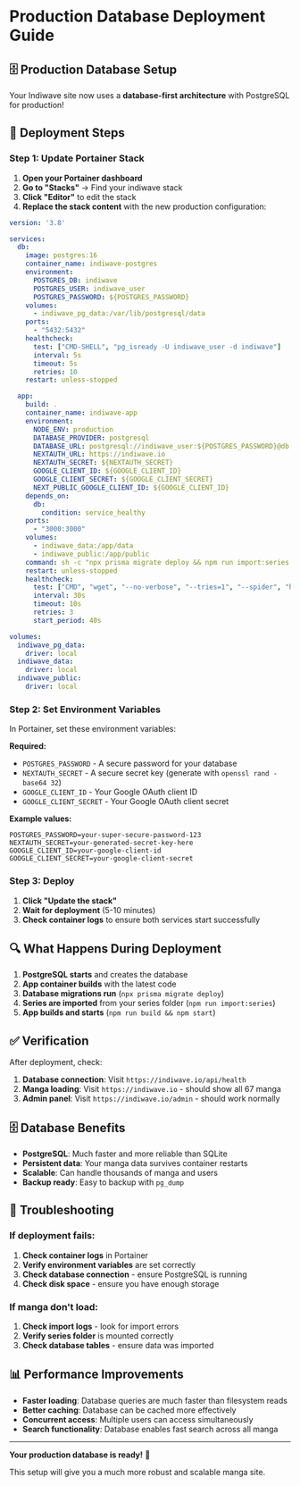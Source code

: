 # Production Database Deployment Guide

## 🗄️ **Production Database Setup**

Your Indiwave site now uses a **database-first architecture** with PostgreSQL for production!

## 🚀 **Deployment Steps**

### Step 1: Update Portainer Stack

1. **Open your Portainer dashboard**
2. **Go to "Stacks"** → Find your indiwave stack
3. **Click "Editor"** to edit the stack
4. **Replace the stack content** with the new production configuration:

```yaml
version: '3.8'

services:
  db:
    image: postgres:16
    container_name: indiwave-postgres
    environment:
      POSTGRES_DB: indiwave
      POSTGRES_USER: indiwave_user
      POSTGRES_PASSWORD: ${POSTGRES_PASSWORD}
    volumes:
      - indiwave_pg_data:/var/lib/postgresql/data
    ports:
      - "5432:5432"
    healthcheck:
      test: ["CMD-SHELL", "pg_isready -U indiwave_user -d indiwave"]
      interval: 5s
      timeout: 5s
      retries: 10
    restart: unless-stopped

  app:
    build: .
    container_name: indiwave-app
    environment:
      NODE_ENV: production
      DATABASE_PROVIDER: postgresql
      DATABASE_URL: postgresql://indiwave_user:${POSTGRES_PASSWORD}@db:5432/indiwave?schema=public
      NEXTAUTH_URL: https://indiwave.io
      NEXTAUTH_SECRET: ${NEXTAUTH_SECRET}
      GOOGLE_CLIENT_ID: ${GOOGLE_CLIENT_ID}
      GOOGLE_CLIENT_SECRET: ${GOOGLE_CLIENT_SECRET}
      NEXT_PUBLIC_GOOGLE_CLIENT_ID: ${GOOGLE_CLIENT_ID}
    depends_on:
      db:
        condition: service_healthy
    ports:
      - "3000:3000"
    volumes:
      - indiwave_data:/app/data
      - indiwave_public:/app/public
    command: sh -c "npx prisma migrate deploy && npm run import:series && npm run build && npm start"
    restart: unless-stopped
    healthcheck:
      test: ["CMD", "wget", "--no-verbose", "--tries=1", "--spider", "http://localhost:3000/api/health"]
      interval: 30s
      timeout: 10s
      retries: 3
      start_period: 40s

volumes:
  indiwave_pg_data:
    driver: local
  indiwave_data:
    driver: local
  indiwave_public:
    driver: local
```

### Step 2: Set Environment Variables

In Portainer, set these environment variables:

**Required:**
- `POSTGRES_PASSWORD` - A secure password for your database
- `NEXTAUTH_SECRET` - A secure secret key (generate with `openssl rand -base64 32`)
- `GOOGLE_CLIENT_ID` - Your Google OAuth client ID
- `GOOGLE_CLIENT_SECRET` - Your Google OAuth client secret

**Example values:**
```
POSTGRES_PASSWORD=your-super-secure-password-123
NEXTAUTH_SECRET=your-generated-secret-key-here
GOOGLE_CLIENT_ID=your-google-client-id
GOOGLE_CLIENT_SECRET=your-google-client-secret
```

### Step 3: Deploy

1. **Click "Update the stack"**
2. **Wait for deployment** (5-10 minutes)
3. **Check container logs** to ensure both services start successfully

## 🔍 **What Happens During Deployment**

1. **PostgreSQL starts** and creates the database
2. **App container builds** with the latest code
3. **Database migrations run** (`npx prisma migrate deploy`)
4. **Series are imported** from your series folder (`npm run import:series`)
5. **App builds and starts** (`npm run build && npm start`)

## ✅ **Verification**

After deployment, check:

1. **Database connection**: Visit `https://indiwave.io/api/health`
2. **Manga loading**: Visit `https://indiwave.io` - should show all 67 manga
3. **Admin panel**: Visit `https://indiwave.io/admin` - should work normally

## 🗄️ **Database Benefits**

- **PostgreSQL**: Much faster and more reliable than SQLite
- **Persistent data**: Your manga data survives container restarts
- **Scalable**: Can handle thousands of manga and users
- **Backup ready**: Easy to backup with `pg_dump`

## 🔧 **Troubleshooting**

### If deployment fails:
1. **Check container logs** in Portainer
2. **Verify environment variables** are set correctly
3. **Check database connection** - ensure PostgreSQL is running
4. **Check disk space** - ensure you have enough storage

### If manga don't load:
1. **Check import logs** - look for import errors
2. **Verify series folder** is mounted correctly
3. **Check database tables** - ensure data was imported

## 📊 **Performance Improvements**

- **Faster loading**: Database queries are much faster than filesystem reads
- **Better caching**: Database can be cached more effectively
- **Concurrent access**: Multiple users can access simultaneously
- **Search functionality**: Database enables fast search across all manga

---

**Your production database is ready!** 🎉

This setup will give you a much more robust and scalable manga site.
